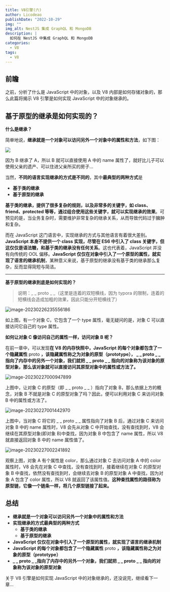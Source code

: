 ```yaml
---
title: V8引擎(六)
author: Licodeao
publishDate: "2022-10-29"
img: ""
img_alt: NestJS 集成 GraphQL 和 MongoDB
description: |
  如何在 NestJS 中集成 GraphQL 和 MongoDB
categories:
  - V8
tags:
  - V8
---
```


## 前瞻

之前，分析了什么是 JavaScript 中的对象，以及 V8 内部是如何存储对象的，那么此篇将揭示 V8 引擎是如何实现 JavaScript 中的对象继承的。

## 基于原型的继承是如何实现的？

**什么是继承？**

简单地说，**继承就是一个对象可以访问另外一个对象中的属性和方法**，如下图：

![](https://typora-licodeao.oss-cn-guangzhou.aliyuncs.com/typoraImg/extend.png)

因为 B 继承了 A，所以 B 就可以直接使用 A 中的 name 属性了，就好比儿子可以使用父亲的遗产、可以住进父亲所买的房子...

当然，**不同的语言实现继承的方式是不同的**，其中**最典型的两种方式**是

- **基于类的继承**
- **基于原型的继承**

**基于类的继承，提供了很多复杂的规则，以及非常多的关键字，如 class、friend、protected 等等，通过组合使用这些关键字，就可以实现继承的效果**。可预见的是，当业务复杂时，需要维护非常复杂的继承关系，从而导致代码过于臃肿和复杂。

而在 JavaScript 这门语言中，实现继承的方式与其他语言有着很大差别。**JavaScript 本身不提供一个 class 实现，尽管在 ES6 中引入了 class 关键字，但这仅仅是语法糖，和基于类的继承没有任何关系**。这也代表着，JavaScript 并没有向传统的 OOL 偏移。**JavaScript 仅仅在对象中引入了一个原型的属性，就实现了语言的继承机制**，某种意义来说，基于原型的继承没有基于类的继承那么复杂，反而显得简短与简洁。

---

**基于原型的继承到底是如何实现的？**

> 说明：\_ _ proto _ \_（这里是连着的双短横线，因为 typora 的限制，连着的短横线会造成加粗的效果，因此只能分开短横线了）

![image-20230226235556186](https://typora-licodeao.oss-cn-guangzhou.aliyuncs.com/typoraImg/image-20230226235556186.png)

如上图，有一个对象 C，它包含了一个 type 属性，毫无疑问的是，对象 C 可以直接访问它自己的 type 属性。

**如何让对象 C 像访问自己的属性一样，访问对象 B 呢？**

在前一章中，可以发现**在 V8 的内存快照中，JavaScript 的每个对象都包含了一个隐藏属性** proto **，该隐藏属性称之为对象的原型（prototype）， \_ _ proto _ _指向了内存中的另外一个对象，我们就把 _ _ proto _ \_ 指向的对象称为该对象的原型对象，那么该对象就可以直接访问其原型对象中的属性或方法了。**

![image-20230227000947899](https://typora-licodeao.oss-cn-guangzhou.aliyuncs.com/typoraImg/image-20230227000947899.png)

上图中，让对象 C 的原型（即 \_ _ proto _ \_ ）指向了对象 B，那么依据上方的概念，对象 B 不就是对象 C 的原型对象了吗？因此，便可以利用对象 C 来访问对象 B 中的属性或方法了。

![image-20230227001442970](https://typora-licodeao.oss-cn-guangzhou.aliyuncs.com/typoraImg/image-20230227001442970.png)

上图中，当对象 C 将它的 \_ _ proto _ \_ 属性指向了对象 B 后，通过对象 C 来访问对象 B 中的 name 属性时，V8 会先从对象 C 中开始查找，没有查找到时，V8 会继续在其原型对象(即对象 B)中查找，因为对象 B 中包含了 name 属性，所以 V8 就直接返回对象 B 中的 name 属性值了。

![image-20230227002241892](https://typora-licodeao.oss-cn-guangzhou.aliyuncs.com/typoraImg/image-20230227002241892.png)

观察上图，对象 A 有个属性是 color，那么通过对象 C 去访问对象 A 中的 color 属性时，V8 会先在对象 C 中查找，没有查找到时，接着继续在对象 C 的原型对象 B 中查找，依然没有查找到时，会继续去对象 B 的原型对象 A 中查找，因为对象 A 包含了 color 属性，所以 V8 就返回了该属性值。**这种查找属性的路径称为原型链，它像一个链条一样，将几个原型链接了起来。**

## 总结

- **继承就是一个对象可以访问另外一个对象中的属性和方法**
- **实现继承的方式最典型的两种方式**
  - **基于类的继承**
  - **基于原型的继承**
- **JavaScript 仅仅在对象中引入了一个原型的属性，就实现了语言的继承机制**
- **JavaScript 的每个对象都包含了一个隐藏属性** proto **，该隐藏属性称之为对象的原型（prototype）**
- **\_ _ proto _ _指向了内存中的另外一个对象，我们就把 _ _ proto _ \_ 指向的对象称为该对象的原型对象**

关于 V8 引擎是如何实现 JavaScript 中的对象继承的，还没说完，继续看下一章...
